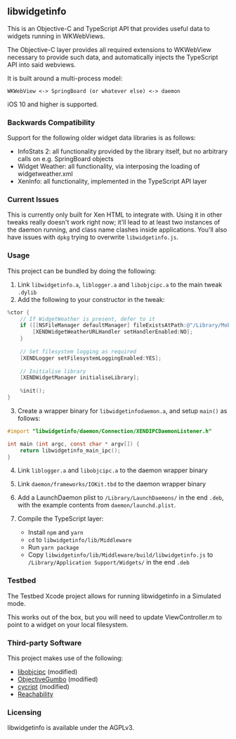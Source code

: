 ## libwidgetinfo

This is an Objective-C and TypeScript API that provides useful data to widgets running in WKWebViews.

The Objective-C layer provides all required extensions to WKWebView necessary to provide such data, and automatically injects the TypeScript API into said webviews.

It is built around a multi-process model:

```
WKWebView <-> SpringBoard (or whatever else) <-> daemon
```

iOS 10 and higher is supported.

### Backwards Compatibility

Support for the following older widget data libraries is as follows:

- InfoStats 2: all functionality provided by the library itself, but no arbitrary calls on e.g. SpringBoard objects
- Widget Weather: all functionality, via interposing the loading of widgetweather.xml
- XenInfo: all functionality, implemented in the TypeScript API layer

### Current Issues

This is currently only built for Xen HTML to integrate with. Using it in other tweaks really doesn't work right now; it'll lead to at least two instances of the daemon running, and class name clashes inside applications. You'll also have issues with `dpkg` trying to overwrite `libwidgetinfo.js`.

### Usage

This project can be bundled by doing the following:

1. Link `libwidgetinfo.a`, `liblogger.a` and `libobjcipc.a` to the main tweak `.dylib`
2. Add the following to your constructor in the tweak:

```objective-c
%ctor {
    // If WidgetWeather is present, defer to it
    if ([[NSFileManager defaultManager] fileExistsAtPath:@"/Library/MobileSubstrate/DynamicLibraries/WWRefresh.dylib"]) {
        [XENDWidgetWeatherURLHandler setHandlerEnabled:NO];
    }
    
    // Set filesystem logging as required
    [XENDLogger setFilesystemLoggingEnabled:YES];
    
    // Initialise library
    [XENDWidgetManager initialiseLibrary];
    
    %init();
}
```

3. Create a wrapper binary for `libwidgetinfodaemon.a`, and setup `main()` as follows:

```objective-c
#import "libwidgetinfo/daemon/Connection/XENDIPCDaemonListener.h"

int main (int argc, const char * argv[]) {
    return libwidgetinfo_main_ipc();
}
```

4. Link `liblogger.a` and `libobjcipc.a` to the daemon wrapper binary
5. Link `daemon/frameworks/IOKit.tbd` to the daemon wrapper binary
6. Add a LaunchDaemon plist to `/Library/LaunchDaemons/` in the end `.deb`, with the example contents from `daemon/launchd.plist`.
7. Compile the TypeScript layer:

    - Install `npm` and `yarn`
    - `cd` to `libwidgetinfo/lib/Middleware`
    - Run `yarn package`
    - Copy `libwidgetinfo/lib/Middleware/build/libwidgetinfo.js` to `/Library/Application Support/Widgets/` in the end `.deb`
    
### Testbed
    
The Testbed Xcode project allows for running libwidgetinfo in a Simulated mode.

This works out of the box, but you will need to update ViewController.m to point to a widget on your local filesystem.

### Third-party Software

This project makes use of the following:

- [libobjcipc](https://github.com/a1anyip/libobjcipc) (modified)
- [ObjectiveGumbo](https://github.com/thomasdenney/ObjectiveGumbo) (modified)
- [cycript](https://git.saurik.com/cycript.git) (modified)
- [Reachability](https://github.com/tonymillion/Reachability)

### Licensing

libwidgetinfo is available under the AGPLv3.
